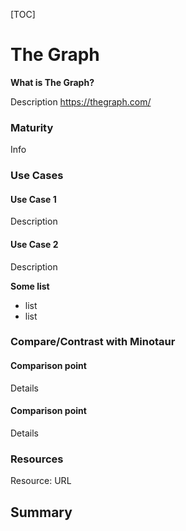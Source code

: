 [TOC]

# The Graph

**What is The Graph?**

Description
https://thegraph.com/

### Maturity

Info

### Use Cases

#### Use Case 1

Description

#### Use Case 2

Description

**Some list**

* list
* list

### Compare/Contrast with Minotaur

#### Comparison point

Details

#### Comparison point

Details

### Resources

Resource: URL

## Summary
